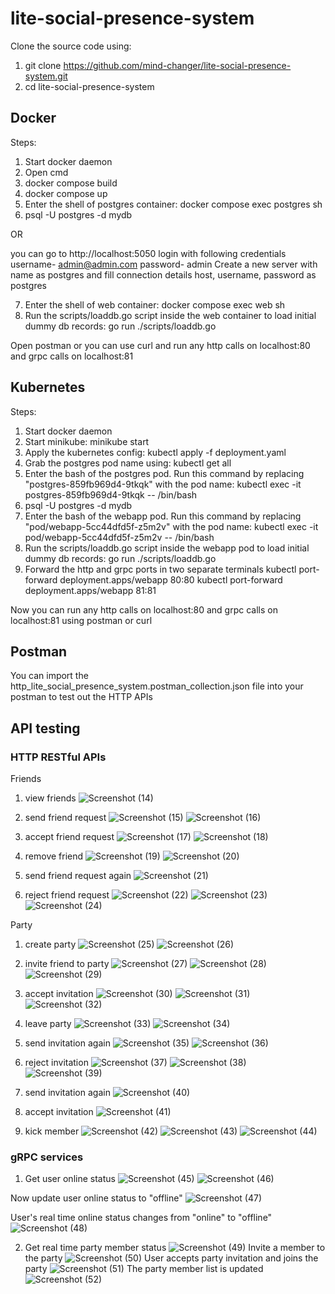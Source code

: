 # lite-social-presence-system

Clone the source code using:

1. git clone https://github.com/mind-changer/lite-social-presence-system.git
2. cd lite-social-presence-system

## Docker

Steps:

1. Start docker daemon
2. Open cmd
3. docker compose build
4. docker compose up
5. Enter the shell of postgres container: docker compose exec postgres sh
6. psql -U postgres -d mydb

OR 

you can go to http://localhost:5050
login with following credentials
username- admin@admin.com
password- admin
Create a new server with name as postgres and fill connection details host, username, password as postgres

7. Enter the shell of web container: docker compose exec web sh
8. Run the scripts/loaddb.go script inside the web container to load initial dummy db records: go run ./scripts/loaddb.go

Open postman or you can use curl and run any http calls on localhost:80 and grpc calls on localhost:81

## Kubernetes

Steps:

1. Start docker daemon
2. Start minikube: minikube start
3. Apply the kubernetes config: kubectl apply -f deployment.yaml
4. Grab the postgres pod name using: kubectl get all
5. Enter the bash of the postgres pod. Run this command by replacing "postgres-859fb969d4-9tkqk" with the pod name: kubectl exec -it postgres-859fb969d4-9tkqk -- /bin/bash
6. psql -U postgres -d mydb
7. Enter the bash of the webapp pod. Run this command by replacing "pod/webapp-5cc44dfd5f-z5m2v" with the pod name: kubectl exec -it pod/webapp-5cc44dfd5f-z5m2v -- /bin/bash
8. Run the scripts/loaddb.go script inside the webapp pod to load initial dummy db records: go run ./scripts/loaddb.go
9. Forward the http and grpc ports in two separate terminals 
kubectl port-forward deployment.apps/webapp 80:80
kubectl port-forward deployment.apps/webapp 81:81

Now you can run any http calls on localhost:80 and grpc calls on localhost:81 using postman or curl

## Postman

You can import the http_lite_social_presence_system.postman_collection.json file into your postman to test out the HTTP APIs

## API testing
### HTTP RESTful APIs

Friends

1. view friends
![Screenshot (14)](https://github.com/mind-changer/lite-social-presence-system/assets/43662445/1388b6b1-4d8b-4950-ad79-441c7081f672)
2. send friend request
![Screenshot (15)](https://github.com/mind-changer/lite-social-presence-system/assets/43662445/0aa6c4a6-73b2-4f5e-9cb5-e31aba944da3)
![Screenshot (16)](https://github.com/mind-changer/lite-social-presence-system/assets/43662445/84cc62f5-0694-4ba1-99d2-07b6d428f4e1)

4. accept friend request
![Screenshot (17)](https://github.com/mind-changer/lite-social-presence-system/assets/43662445/6f9c533a-f744-4d96-9955-f3525378523c)
![Screenshot (18)](https://github.com/mind-changer/lite-social-presence-system/assets/43662445/6f2404f1-af42-4f8c-9c6f-068785e07b67)

6. remove friend
![Screenshot (19)](https://github.com/mind-changer/lite-social-presence-system/assets/43662445/fbbb4d92-a3a1-48d2-be89-9064099f7e34)
![Screenshot (20)](https://github.com/mind-changer/lite-social-presence-system/assets/43662445/163d23fe-9645-4377-8076-1bc9c4d08d66)

8. send friend request again
![Screenshot (21)](https://github.com/mind-changer/lite-social-presence-system/assets/43662445/c80acb45-ce43-4e68-bdfa-e00a8ae7ec4b)

10. reject friend request
![Screenshot (22)](https://github.com/mind-changer/lite-social-presence-system/assets/43662445/a635610a-76ec-49f4-ba32-1612b5a04063)
![Screenshot (23)](https://github.com/mind-changer/lite-social-presence-system/assets/43662445/105cf5f2-059b-40dc-a963-e367886b80d5)
![Screenshot (24)](https://github.com/mind-changer/lite-social-presence-system/assets/43662445/2a8dfa0b-a7df-49a1-b836-77dc845610d4)


Party

1. create party
![Screenshot (25)](https://github.com/mind-changer/lite-social-presence-system/assets/43662445/516699b1-e71e-440a-bc0c-c078cc331901)
![Screenshot (26)](https://github.com/mind-changer/lite-social-presence-system/assets/43662445/d06fcdd4-8447-4830-8f27-1cb852201682)

3. invite friend to party
![Screenshot (27)](https://github.com/mind-changer/lite-social-presence-system/assets/43662445/ac9e4481-a96a-4d2d-9e72-f7f09b86f17f)
![Screenshot (28)](https://github.com/mind-changer/lite-social-presence-system/assets/43662445/0683f9f9-67d7-4c33-8eab-721795942c26)
![Screenshot (29)](https://github.com/mind-changer/lite-social-presence-system/assets/43662445/9b2a2157-7925-4e91-999b-49bd2c2c8467)

5. accept invitation
![Screenshot (30)](https://github.com/mind-changer/lite-social-presence-system/assets/43662445/03cb9c0d-37c6-4065-b375-5987c7d3fe48)
![Screenshot (31)](https://github.com/mind-changer/lite-social-presence-system/assets/43662445/cd82c2ec-d22d-48ad-ac00-c89f635b79f0)
![Screenshot (32)](https://github.com/mind-changer/lite-social-presence-system/assets/43662445/018e936a-134d-4afb-b2ce-652ccf66680f)

7. leave party
![Screenshot (33)](https://github.com/mind-changer/lite-social-presence-system/assets/43662445/d6c890b6-ef76-4d0d-beec-5b7767dc8746)
![Screenshot (34)](https://github.com/mind-changer/lite-social-presence-system/assets/43662445/50f50b91-9146-420e-a246-8f7fd1057545)

9. send invitation again
![Screenshot (35)](https://github.com/mind-changer/lite-social-presence-system/assets/43662445/9b688c2c-47e3-4bdb-a2b6-10f1b7bd82e6)
![Screenshot (36)](https://github.com/mind-changer/lite-social-presence-system/assets/43662445/4fcad6a4-23e8-4093-8ee6-f93a4132fa61)

11. reject invitation
![Screenshot (37)](https://github.com/mind-changer/lite-social-presence-system/assets/43662445/b422b906-6aed-4c91-8fa2-0497b62023b1)
![Screenshot (38)](https://github.com/mind-changer/lite-social-presence-system/assets/43662445/898db524-607b-46c7-a134-48490bf6762c)
![Screenshot (39)](https://github.com/mind-changer/lite-social-presence-system/assets/43662445/b86e3bf2-892c-4d4c-984b-dfe1654b7b02)

13. send invitation again
![Screenshot (40)](https://github.com/mind-changer/lite-social-presence-system/assets/43662445/d915a0b9-4ed3-4aa2-8465-30d9253c190b)

15. accept invitation
![Screenshot (41)](https://github.com/mind-changer/lite-social-presence-system/assets/43662445/2938b847-93b1-4900-86a4-8c83925a9c7f)

17. kick member
![Screenshot (42)](https://github.com/mind-changer/lite-social-presence-system/assets/43662445/9a0d5f9d-5562-48d1-bb05-99663c029b4b)
![Screenshot (43)](https://github.com/mind-changer/lite-social-presence-system/assets/43662445/a5c273ef-fe95-48d1-8f53-cd6771f21cda)
![Screenshot (44)](https://github.com/mind-changer/lite-social-presence-system/assets/43662445/d0690e03-2eff-44db-a40e-81131ca5370a)

### gRPC services

1. Get user online status
![Screenshot (45)](https://github.com/mind-changer/lite-social-presence-system/assets/43662445/d0b5449b-b885-4235-b5da-c5a70557a8ad)
![Screenshot (46)](https://github.com/mind-changer/lite-social-presence-system/assets/43662445/3e626785-d3c0-4c45-b2a5-c5d5dd5f0580)

Now update user online status to "offline"
![Screenshot (47)](https://github.com/mind-changer/lite-social-presence-system/assets/43662445/40a8ddfa-62f4-4dda-828b-c20beef42144)

User's real time online status changes from "online" to "offline"
![Screenshot (48)](https://github.com/mind-changer/lite-social-presence-system/assets/43662445/8f86f89f-5141-4bcc-b446-8ca64706724e)

2. Get real time party member status
![Screenshot (49)](https://github.com/mind-changer/lite-social-presence-system/assets/43662445/3683d777-8ae6-46ce-b77d-415ff1e15241)
Invite a member to the party
![Screenshot (50)](https://github.com/mind-changer/lite-social-presence-system/assets/43662445/e1406ae3-f360-4d84-b910-0d441b738bd3)
User accepts party invitation and joins the party
![Screenshot (51)](https://github.com/mind-changer/lite-social-presence-system/assets/43662445/72e1e289-d3e9-4e5c-9157-29a931c617d5)
The party member list is updated
![Screenshot (52)](https://github.com/mind-changer/lite-social-presence-system/assets/43662445/ee31a496-5c45-42db-8d33-f62f389ad510)

